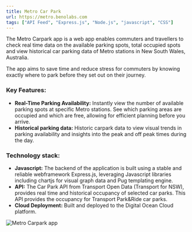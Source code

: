 ```yaml
---
title: Metro Car Park
url: https://metro.benolabs.com
tags: ["API Feed", "Express.js", "Node.js", "javascript", "CSS"]
---
```


The Metro Carpark app is a web app enables commuters and travellers to check real time data on the available parking spots, total occupied spots and view historical car parking data of Metro stations in New South Wales, Australia.

The app aims to save time and reduce stress for commuters by knowing exactly where to park before they set out on their journey. 

### **Key Features:**
- **Real-Time Parking Availability:** Instantly view the number of available parking spots at specific Metro stations. See which parking areas are occupied and which are free, allowing for efficient planning before you arrive.
- **Historical parking data:** Historic carpark data to view visual trends in parking availability and insights into the peak and off peak times during the day.

### **Technology stack:**
- **Javascript:** The backend of the application is built using a stable and reliable webframework Express.js, leveraging Javascript libraries including chartjs for visual graph data and Pug templating engine.
- **API:** The Car Park API from Transport Open Data (Transport for NSW), provides real time and historical occupancy of selected car parks. This API provides the occupancy for Transport Park&Ride car parks.
- **Cloud Deployment:** Built and deployed to the Digital Ocean Cloud platform. 

![Metro Carpark app](/metrocarpark.png)